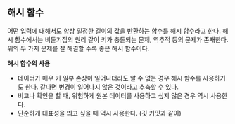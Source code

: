 ## 해시 함수

어떤 입력에 대해서도 항상 일정한 길이의 값을 반환하는 함수를 해시 함수라고 한다.
해시 함수에서는 비둘기집의 원리 같이 키가 충돌되는 문제, 역추적 등의 문제가 존재한다.
위의 두 가지 문제를 잘 해결할 수록 좋은 해시 함수이다.


**해시 함수의 사용**
- 데이터가 매우 커 일부 손상이 일어나더라도 알 수 없는 경우 해시 함수를 사용하기도 한다. 같다면 변경이 일어나지 않은 것이라고 추측할 수 있다.
- 비교나 확인을 할 때, 위험하게 원본 데이터를 사용하고 싶지 않은 경우 역시 사용한다.
- 단순하게 대표성을 띄고 싶을 때 역시 사용한다. (깃 커밋과 같이)
